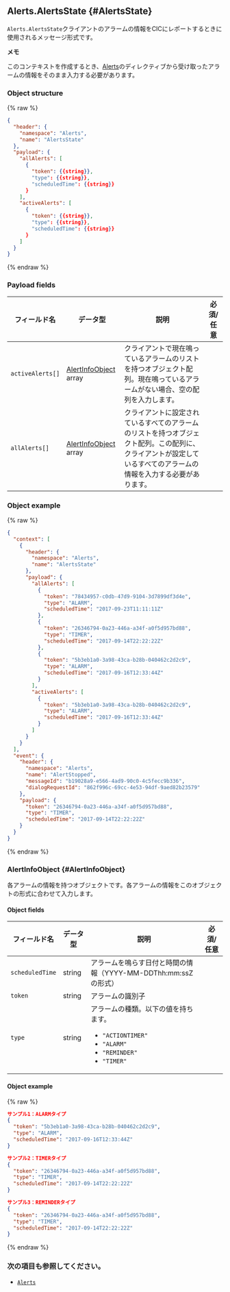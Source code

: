## Alerts.AlertsState {#AlertsState}
`Alerts.AlertsState`クライアントのアラームの情報をCICにレポートするときに使用されるメッセージ形式です。

<div class="note">
  <p><strong>メモ</strong></p>
  <p>このコンテキストを作成するとき、<a href="/Develop/References/MessageInterfaces/Alerts.md">Alerts</a>のディレクティブから受け取ったアラームの情報をそのまま入力する必要があります。</p>
</div>

### Object structure
{% raw %}

```json
{
  "header": {
    "namespace": "Alerts",
    "name": "AlertsState"
  },
  "payload": {
    "allAlerts": [
      {
        "token": {{string}},
        "type": {{string}},
        "scheduledTime": {{string}}
      }
    ],
    "activeAlerts": [
      {
        "token": {{string}},
        "type": {{string}},
        "scheduledTime": {{string}}
      }
    ]
  }
}
```

{% endraw %}


### Payload fields

| フィールド名       | データ型    | 説明                     | 必須/任意 |
|---------------|---------|-----------------------------|:---------:|
| `activeAlerts[]` | [AlertInfoObject](#AlertInfoObject) array | クライアントで現在鳴っているアラームのリストを持つオブジェクト配列。現在鳴っているアラームがない場合、空の配列を入力します。  |  |
| `allAlerts[]`    | [AlertInfoObject](#AlertInfoObject) array | クライアントに設定されているすべてのアラームのリストを持つオブジェクト配列。この配列に、クライアントが設定しているすべてのアラームの情報を入力する必要があります。    |  |

### Object example

{% raw %}

```json
{
  "context": [
    {
      "header": {
        "namespace": "Alerts",
        "name": "AlertsState"
      },
      "payload": {
        "allAlerts": [
          {
            "token": "78434957-c0db-47d9-9104-3d7899df3d4e",
            "type": "ALARM",
            "scheduledTime": "2017-09-23T11:11:11Z"
          },
          {
            "token": "26346794-0a23-446a-a34f-a0f5d957bd88",
            "type": "TIMER",
            "scheduledTime": "2017-09-14T22:22:22Z"
          },
          {
            "token": "5b3eb1a0-3a98-43ca-b28b-040462c2d2c9",
            "type": "ALARM",
            "scheduledTime": "2017-09-16T12:33:44Z"
          }
        ],
        "activeAlerts": [
          {
            "token": "5b3eb1a0-3a98-43ca-b28b-040462c2d2c9",
            "type": "ALARM",
            "scheduledTime": "2017-09-16T12:33:44Z"
          }
        ]
      }
    }
  ],
  "event": {
    "header": {
      "namespace": "Alerts",
      "name": "AlertStopped",
      "messageId": "b19028a9-e566-4ad9-90c0-4c5fecc9b336",
      "dialogRequestId": "862f996c-69cc-4e53-94df-9aed82b23579"
    },
    "payload": {
      "token": "26346794-0a23-446a-a34f-a0f5d957bd88",
      "type": "TIMER",
      "scheduledTime": "2017-09-14T22:22:22Z"
    }
  }
}
```

{% endraw %}

### AlertInfoObject {#AlertInfoObject}
各アラームの情報を持つオブジェクトです。各アラームの情報をこのオブジェクトの形式に合わせて入力します。

#### Object fields

| フィールド名       | データ型    | 説明                     | 必須/任意 |
|---------------|---------|-----------------------------|:---------:|
| `scheduledTime` | string | アラームを鳴らす日付と時間の情報（YYYY-MM-DDThh:mm:ssZの形式）   |  |
| `token`         | string | アラームの識別子                   |  |
| `type`          | string | アラームの種類。以下の値を持ちます。<ul><li><code>"ACTIONTIMER"</code></li><li><code>"ALARM"</code></li><li><code>"REMINDER"</code></li><li><code>"TIMER"</code></li></ul>  |  |

#### Object example

{% raw %}

```json
サンプル1：ALARMタイプ
{
  "token": "5b3eb1a0-3a98-43ca-b28b-040462c2d2c9",
  "type": "ALARM",
  "scheduledTime": "2017-09-16T12:33:44Z"
}

サンプル2：TIMERタイプ
{
  "token": "26346794-0a23-446a-a34f-a0f5d957bd88",
  "type": "TIMER",
  "scheduledTime": "2017-09-14T22:22:22Z"
}

サンプル3：REMINDERタイプ
{
  "token": "26346794-0a23-446a-a34f-a0f5d957bd88",
  "type": "TIMER",
  "scheduledTime": "2017-09-14T22:22:22Z"
}

```

{% endraw %}

### 次の項目も参照してください。
* [`Alerts`](/Develop/References/MessageInterfaces/Alerts.md)
